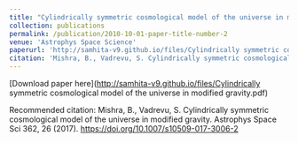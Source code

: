 ```yaml
---
title: "Cylindrically symmetric cosmological model of the universe in modified gravity"
collection: publications
permalink: /publication/2010-10-01-paper-title-number-2
venue: 'Astrophys Space Science'
paperurl: 'http://samhita-v9.github.io/files/Cylindrically symmetric cosmological model of the universe in modified gravity.pdf'
citation: 'Mishra, B., Vadrevu, S. Cylindrically symmetric cosmological model of the universe in modified gravity. Astrophys Space Sci 362, 26 (2017). https://doi.org/10.1007/s10509-017-3006-2'
---
```


[Download paper here](http://samhita-v9.github.io/files/Cylindrically symmetric cosmological model of the universe in modified gravity.pdf)

Recommended citation: Mishra, B., Vadrevu, S. Cylindrically symmetric cosmological model of the universe in modified gravity. Astrophys Space Sci 362, 26 (2017). https://doi.org/10.1007/s10509-017-3006-2
